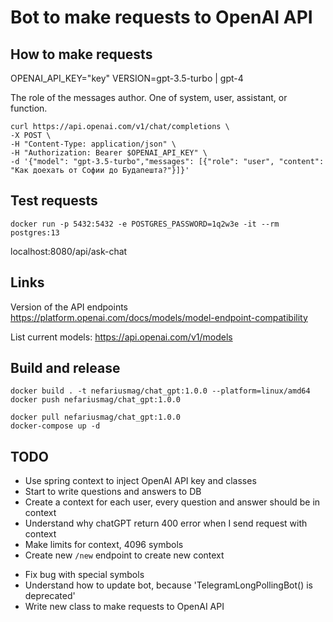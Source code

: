 # Bot to make requests to OpenAI API

## How to make requests

OPENAI_API_KEY="key"
VERSION=gpt-3.5-turbo | gpt-4

The role of the messages author. One of system, user, assistant, or function.

```shell
curl https://api.openai.com/v1/chat/completions \
-X POST \
-H "Content-Type: application/json" \
-H "Authorization: Bearer $OPENAI_API_KEY" \
-d '{"model": "gpt-3.5-turbo","messages": [{"role": "user", "content": "Как доехать от Софии до Будапешта?"}]}'
```

## Test requests

```shell
docker run -p 5432:5432 -e POSTGRES_PASSWORD=1q2w3e -it --rm postgres:13
```

localhost:8080/api/ask-chat

## Links

Version of the API endpoints
https://platform.openai.com/docs/models/model-endpoint-compatibility

List current models:
https://api.openai.com/v1/models

## Build and release

```shell
docker build . -t nefariusmag/chat_gpt:1.0.0 --platform=linux/amd64 
docker push nefariusmag/chat_gpt:1.0.0
```

```shell
docker pull nefariusmag/chat_gpt:1.0.0
docker-compose up -d
```

## TODO
+ Use spring context to inject OpenAI API key and classes
+ Start to write questions and answers to DB 
+ Create a context for each user, every question and answer should be in context
+ Understand why chatGPT return 400 error when I send request with context
+ Make limits for context, 4096 symbols
+ Create new `/new` endpoint to create new context
- Fix bug with special symbols
- Understand how to update bot, because 'TelegramLongPollingBot() is deprecated'
- Write new class to make requests to OpenAI API
